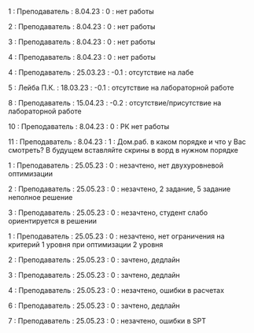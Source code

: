 1 : Преподаватель : 8.04.23 : 0 : нет работы

2 : Преподаватель : 8.04.23 : 0 : нет работы

3 : Преподаватель : 8.04.23 : 0 : нет работы

4 : Преподаватель : 8.04.23 : 0 : нет работы

4 : Преподаватель : 25.03.23 : -0.1 : отсутствие на лабе

5 : Лейба П.К. : 18.03.23 : -0.1 : отсутствие на лабораторной работе

8 : Преподаватель : 15.04.23 : -0.2 : отсутствие/присутствие на лабораторной работе

10 : Преподаватель : 8.04.23 : 0 : РК нет работы

11 : Преподаватель : 8.04.23 : 1 : Дом.раб. в каком порядке и что у Вас смотреть? В будущем вставляйте скрины в ворд в нужном порядке

1 : Преподаватель : 25.05.23 : 0 : незачтено, нет двухуровневой оптимизации

2 : Преподаватель : 25.05.23 : 0 : незачтено, 2 задание, 5 задание неполное решение

3 : Преподаватель : 25.05.23 : 0 : незачтено, студент слабо ориентируется в решении

1 : Преподаватель : 25.05.23 : 0 : незачтено, нет ограничения на критерий 1 уровня при оптимизации 2 уровня

2 : Преподаватель : 25.05.23 : 0 : зачтено, дедлайн

3 : Преподаватель : 25.05.23 : 0 : зачтено, дедлайн

4 : Преподаватель : 25.05.23 : 0 : незачтено, ошибки в расчетах

6 : Преподаватель : 25.05.23 : 0 : зачтено, дедлайн

7 : Преподаватель : 25.05.23 : 0 : незачтено, ошибки в SPT



